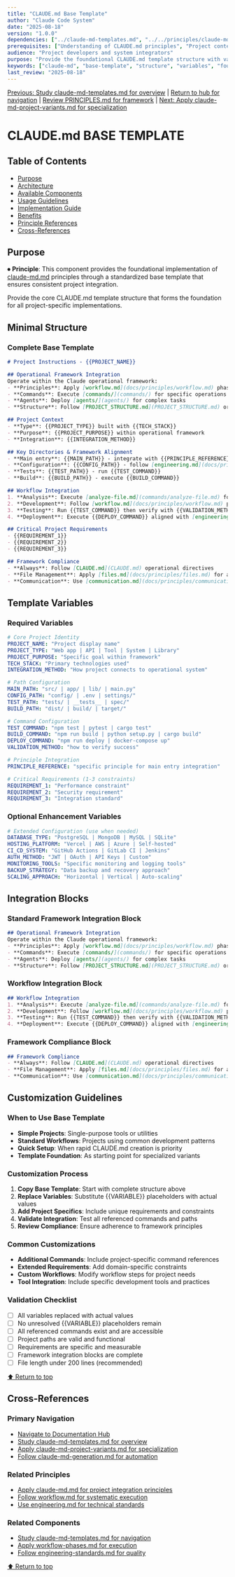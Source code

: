 ```yaml
---
title: "CLAUDE.md Base Template"
author: "Claude Code System"
date: "2025-08-18"
version: "1.0.0"
dependencies: ["../claude-md-templates.md", "../../principles/claude-md.md"]
prerequisites: ["Understanding of CLAUDE.md principles", "Project context knowledge"]
audience: "Project developers and system integrators"
purpose: "Provide the foundational CLAUDE.md template structure with variable definitions"
keywords: ["claude-md", "base-template", "structure", "variables", "foundation"]
last_review: "2025-08-18"
---
```


[Previous: Study claude-md-templates.md for overview](../claude-md-templates.md) | [Return to hub for navigation](../../index.md) | [Review PRINCIPLES.md for framework](../principles/PRINCIPLES.md) | [Next: Apply claude-md-project-variants.md for specialization](claude-md-project-variants.md)

# CLAUDE.md BASE TEMPLATE

## Table of Contents
- [Purpose](#purpose)
- [Architecture](#architecture)
- [Available Components](#available-components)
- [Usage Guidelines](#usage-guidelines)
- [Implementation Guide](#implementation-guide)
- [Benefits](#benefits)
- [Principle References](#principle-references)
- [Cross-References](#cross-references)

## Purpose

⏺ **Principle**: This component provides the foundational implementation of [claude-md.md](../../principles/claude-md.md) principles through a standardized base template that ensures consistent project integration.

Provide the core CLAUDE.md template structure that forms the foundation for all project-specific implementations.

## Minimal Structure

### Complete Base Template
```markdown
# Project Instructions - {{PROJECT_NAME}}

## Operational Framework Integration
Operate within the Claude operational framework:
- **Principles**: Apply [workflow.md](docs/principles/workflow.md) phases systematically
- **Commands**: Execute [commands/](commands/) for specific operations
- **Agents**: Deploy [agents/](agents/) for complex tasks
- **Structure**: Follow [PROJECT_STRUCTURE.md](PROJECT_STRUCTURE.md) organization

## Project Context
- **Type**: {{PROJECT_TYPE}} built with {{TECH_STACK}}
- **Purpose**: {{PROJECT_PURPOSE}} within operational framework
- **Integration**: {{INTEGRATION_METHOD}}

## Key Directories & Framework Alignment
- **Main entry**: {{MAIN_PATH}} - integrate with {{PRINCIPLE_REFERENCE}}
- **Configuration**: {{CONFIG_PATH}} - follow [engineering.md](docs/principles/engineering.md)
- **Tests**: {{TEST_PATH}} - run {{TEST_COMMAND}}
- **Build**: {{BUILD_PATH}} - execute {{BUILD_COMMAND}}

## Workflow Integration
1. **Analysis**: Execute [analyze-file.md](commands/analyze-file.md) for project examination
2. **Development**: Follow [workflow.md](docs/principles/workflow.md) phases systematically
3. **Testing**: Run {{TEST_COMMAND}} then verify with {{VALIDATION_METHOD}}
4. **Deployment**: Execute {{DEPLOY_COMMAND}} aligned with [engineering.md](docs/principles/engineering.md)

## Critical Project Requirements
- {{REQUIREMENT_1}}
- {{REQUIREMENT_2}}
- {{REQUIREMENT_3}}

## Framework Compliance
- **Always**: Follow [CLAUDE.md](CLAUDE.md) operational directives
- **File Management**: Apply [files.md](docs/principles/files.md) for all operations
- **Communication**: Use [communication.md](docs/principles/communication.md) imperative tone
```

## Template Variables

### Required Variables
```yaml
# Core Project Identity
PROJECT_NAME: "Project display name"
PROJECT_TYPE: "Web app | API | Tool | System | Library"
PROJECT_PURPOSE: "Specific goal within framework"
TECH_STACK: "Primary technologies used"
INTEGRATION_METHOD: "How project connects to operational system"

# Path Configuration
MAIN_PATH: "src/ | app/ | lib/ | main.py"
CONFIG_PATH: "config/ | .env | settings/"
TEST_PATH: "tests/ | __tests__ | spec/"
BUILD_PATH: "dist/ | build/ | target/"

# Command Configuration
TEST_COMMAND: "npm test | pytest | cargo test"
BUILD_COMMAND: "npm run build | python setup.py | cargo build"
DEPLOY_COMMAND: "npm run deploy | docker-compose up"
VALIDATION_METHOD: "how to verify success"

# Principle Integration
PRINCIPLE_REFERENCE: "specific principle for main entry integration"

# Critical Requirements (1-3 constraints)
REQUIREMENT_1: "Performance constraint"
REQUIREMENT_2: "Security requirement"  
REQUIREMENT_3: "Integration standard"
```

### Optional Enhancement Variables
```yaml
# Extended Configuration (use when needed)
DATABASE_TYPE: "PostgreSQL | MongoDB | MySQL | SQLite"
HOSTING_PLATFORM: "Vercel | AWS | Azure | Self-hosted"
CI_CD_SYSTEM: "GitHub Actions | GitLab CI | Jenkins"
AUTH_METHOD: "JWT | OAuth | API Keys | Custom"
MONITORING_TOOLS: "Specific monitoring and logging tools"
BACKUP_STRATEGY: "Data backup and recovery approach"
SCALING_APPROACH: "Horizontal | Vertical | Auto-scaling"
```

## Integration Blocks

### Standard Framework Integration Block
```markdown
## Operational Framework Integration
Operate within the Claude operational framework:
- **Principles**: Apply [workflow.md](docs/principles/workflow.md) phases systematically
- **Commands**: Execute [commands/](commands/) for specific operations
- **Agents**: Deploy [agents/](agents/) for complex tasks
- **Structure**: Follow [PROJECT_STRUCTURE.md](PROJECT_STRUCTURE.md) organization
```

### Workflow Integration Block
```markdown
## Workflow Integration
1. **Analysis**: Execute [analyze-file.md](commands/analyze-file.md) for project examination
2. **Development**: Follow [workflow.md](docs/principles/workflow.md) phases systematically
3. **Testing**: Run {{TEST_COMMAND}} then verify with {{VALIDATION_METHOD}}
4. **Deployment**: Execute {{DEPLOY_COMMAND}} aligned with [engineering.md](docs/principles/engineering.md)
```

### Framework Compliance Block
```markdown
## Framework Compliance
- **Always**: Follow [CLAUDE.md](CLAUDE.md) operational directives
- **File Management**: Apply [files.md](docs/principles/files.md) for all operations
- **Communication**: Use [communication.md](docs/principles/communication.md) imperative tone
```

## Customization Guidelines

### When to Use Base Template
- **Simple Projects**: Single-purpose tools or utilities
- **Standard Workflows**: Projects using common development patterns
- **Quick Setup**: When rapid CLAUDE.md creation is priority
- **Template Foundation**: As starting point for specialized variants

### Customization Process
1. **Copy Base Template**: Start with complete structure above
2. **Replace Variables**: Substitute {{VARIABLE}} placeholders with actual values
3. **Add Project Specifics**: Include unique requirements and constraints
4. **Validate Integration**: Test all referenced commands and paths
5. **Review Compliance**: Ensure adherence to framework principles

### Common Customizations
- **Additional Commands**: Include project-specific command references
- **Extended Requirements**: Add domain-specific constraints
- **Custom Workflows**: Modify workflow steps for project needs
- **Tool Integration**: Include specific development tools and practices

### Validation Checklist
- [ ] All variables replaced with actual values
- [ ] No unresolved {{VARIABLE}} placeholders remain
- [ ] All referenced commands exist and are accessible
- [ ] Project paths are valid and functional
- [ ] Requirements are specific and measurable
- [ ] Framework integration blocks are complete
- [ ] File length under 200 lines (recommended)

[⬆ Return to top](#claude-md-base-template)

## Cross-References

### Primary Navigation
- [Navigate to Documentation Hub](../../index.md)
- [Study claude-md-templates.md for overview](../claude-md-templates.md)
- [Apply claude-md-project-variants.md for specialization](claude-md-project-variants.md)
- [Follow claude-md-generation.md for automation](claude-md-generation.md)

### Related Principles
- [Apply claude-md.md for project integration principles](../../principles/claude-md.md)
- [Follow workflow.md for systematic execution](../../principles/workflow.md)
- [Use engineering.md for technical standards](../../principles/engineering.md)

### Related Components
- [Study claude-md-templates.md for navigation](../claude-md-templates.md)
- [Apply workflow-phases.md for execution](../workflow-phases.md)
- [Follow engineering-standards.md for quality](../engineering-standards.md)

[⬆ Return to top](#claude-md-base-template)